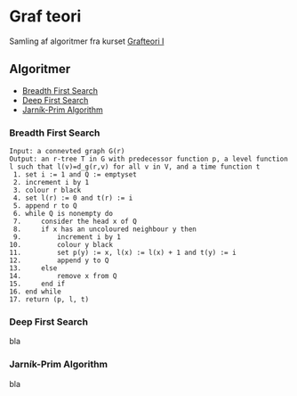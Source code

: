 # Graf teori
Samling af algoritmer fra kurset [Grafteori I](https://kursuskatalog.au.dk/da/course/121043/Grafteori-1) 

## Algoritmer
- [Breadth First Search](#Breadth-First-Search)
- [Deep First Search](#Deep-First-Search)
- [Jarník-Prim Algorithm](#Jarník-Prim-Algorithm)

### Breadth First Search
```
Input: a connevted graph G(r)
Output: an r-tree T in G with predecessor function p, a level function l such that l(v)=d_g(r,v) for all v in V, and a time function t
 1. set i := 1 and Q := emptyset
 2. increment i by 1
 3. colour r black
 4. set l(r) := 0 and t(r) := i
 5. append r to Q
 6. while Q is nonempty do
 7.     consider the head x of Q
 8.     if x has an uncoloured neighbour y then
 9.         increment i by 1
10.         colour y black
11.         set p(y) := x, l(x) := l(x) + 1 and t(y) := i
12.         append y to Q
13.     else
14.         remove x from Q
15.     end if
16. end while
17. return (p, l, t)
```

### Deep First Search
bla

### Jarník-Prim Algorithm
bla
